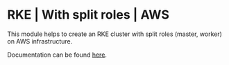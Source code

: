 # RKE | With split roles | AWS

This module helps to create an RKE cluster with split roles (master, worker) on AWS infrastructure.

Documentation can be found [here](./docs.md).
